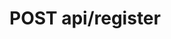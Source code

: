 #  POST api/register

<api-endpoint openapi-path="../../../endpointsinfo.yaml" method="POST" endpoint="/api/register"/>